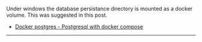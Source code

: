 Under windows the database persistance directory is mounted as a docker volume. This was suggested in this post.
* [Docker postgres - Postgresql with docker compose](https://geshan.com.np/blog/2021/12/docker-postgres/#postgresql-with-docker-compose)

****